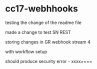 # cc17-webhhooks

testing the change of the readme file

made a change to test SN REST

storing changes in GR webhook stream 4

with workflow setup

should produce security error - xxxx====
